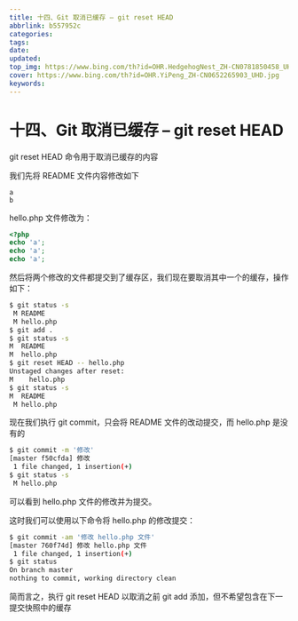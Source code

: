 ```yaml
---
title: 十四、Git 取消已缓存 – git reset HEAD
abbrlink: b557952c
categories: 
tags: 
date: 
updated: 
top_img: https://www.bing.com/th?id=OHR.HedgehogNest_ZH-CN0781850458_UHD.jpg
cover: https://www.bing.com/th?id=OHR.YiPeng_ZH-CN0652265903_UHD.jpg
keywords: 
---
```

# 十四、Git 取消已缓存 – git reset HEAD

git reset HEAD 命令用于取消已缓存的内容

我们先将 README 文件内容修改如下

```
a
b
```

hello.php 文件修改为：

```php
<?php
echo 'a';
echo 'a';
echo 'a';
```

然后将两个修改的文件都提交到了缓存区，我们现在要取消其中一个的缓存，操作如下：

```sh
$ git status -s
 M README
 M hello.php
$ git add .
$ git status -s
M  README
M  hello.php
$ git reset HEAD -- hello.php 
Unstaged changes after reset:
M    hello.php
$ git status -s
M  README
 M hello.php
```

现在我们执行 git commit，只会将 README 文件的改动提交，而 hello.php 是没有的

```sh
$ git commit -m '修改'
[master f50cfda] 修改
 1 file changed, 1 insertion(+)
$ git status -s
 M hello.php
```

可以看到 hello.php 文件的修改并为提交。

这时我们可以使用以下命令将 hello.php 的修改提交：

```sh
$ git commit -am '修改 hello.php 文件'
[master 760f74d] 修改 hello.php 文件
 1 file changed, 1 insertion(+)
$ git status
On branch master
nothing to commit, working directory clean
```

简而言之，执行 git reset HEAD 以取消之前 git add 添加，但不希望包含在下一提交快照中的缓存